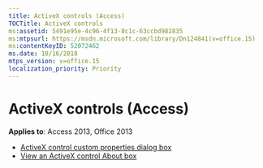 ```yaml
---
title: ActiveX controls (Access)
TOCTitle: ActiveX controls
ms:assetid: 5491e95e-4c96-4f13-8c1c-63ccbd982835
ms:mtpsurl: https://msdn.microsoft.com/library/Dn124841(v=office.15)
ms:contentKeyID: 52072462
ms.date: 10/16/2018
mtps_version: v=office.15
localization_priority: Priority
---
```


# ActiveX controls (Access) 

**Applies to**: Access 2013, Office 2013

- [ActiveX control custom properties dialog box](the-activex-control-s-custom-properties-dialog-box.md)
- [View an ActiveX control About box](view-an-activex-control-s-about-box.md)

